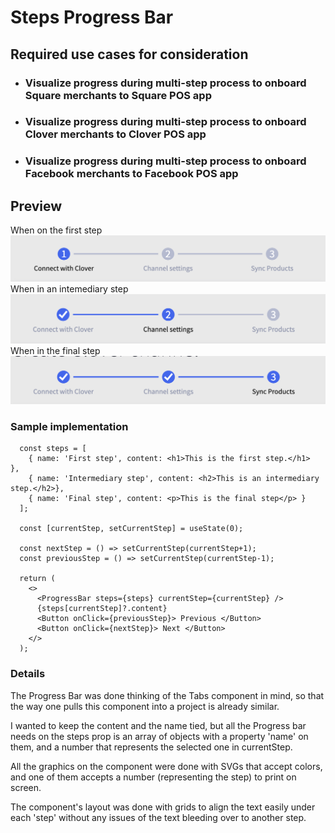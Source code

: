 # Steps Progress Bar

## Required use cases for consideration

* ### Visualize progress during multi-step process to onboard Square merchants to Square POS app

* ### Visualize progress during multi-step process to onboard Clover merchants to Clover POS app

* ### Visualize progress during multi-step process to onboard Facebook merchants to Facebook POS app

## Preview
When on the first step
<img src='img/preview-1.png'>
When in an intemediary step
<img src='img/preview-2.png'>
When in the final step
<img src='img/preview-3.png'>

### Sample implementation
```
  const steps = [
    { name: 'First step', content: <h1>This is the first step.</h1>  },
    { name: 'Intermediary step', content: <h2>This is an intermediary step.</h2>},
    { name: 'Final step', content: <p>This is the final step</p> }
  ];

  const [currentStep, setCurrentStep] = useState(0);

  const nextStep = () => setCurrentStep(currentStep+1);
  const previousStep = () => setCurrentStep(currentStep-1);

  return (
    <>
      <ProgressBar steps={steps} currentStep={currentStep} />
      {steps[currentStep]?.content}
      <Button onClick={previousStep}> Previous </Button>
      <Button onClick={nextStep}> Next </Button>
    </>
  );
```

### Details

The Progress Bar was done thinking of the Tabs component in mind, so that the way one pulls this component into a project is already similar.

I wanted to keep the content and the name tied, but all the Progress bar needs on the steps prop is an array of objects with a property 'name' on them, and a number that represents the selected one in currentStep.

All the graphics on the component were done with SVGs that accept colors, and one of them accepts a number (representing the step) to print on screen.

The component's layout was done with grids to align the text easily under each 'step' without any issues of the text bleeding over to another step.